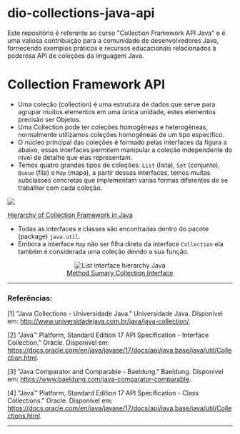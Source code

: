 # dio-collections-java-api
Este repositório é referente ao curso "Collection Framework API Java" e é uma valiosa contribuição para a comunidade de desenvolvedores Java, fornecendo exemplos práticos e recursos educacionais relacionados à poderosa API de coleções da linguagem Java.


# Collection Framework API

- Uma coleção (collection) é uma estrutura de dados que serve para agrupar muitos elementos em uma única unidade, estes elementos precisão ser Objetos.
- Uma Collection pode ter coleções homogêneas e heterogêneas, normalmente utilizamos coleções homogêneas de um tipo especifico.
- O núcleo principal das coleções é formado pelas interfaces da figura a abaixo, essas interfaces permitem manipular a coleção independente do nível de detalhe que elas representam.
- Temos quatro grandes tipos de coleções: `List` (lista), `Set` (conjunto), `Queue` (fila) e `Map` (mapa), a partir dessas interfaces, temos muitas subclasses concretas que implementam varias formas diferentes de se trabalhar com cada coleção.

[![](https://mermaid.ink/img/pako:eNqllU1z2jAQQP-KRrnajHGAgDscAJPEKbQB3Exa0YNir4MGY7myaEIy_PcKYT7iQnuwT0J6-7SrWaF3HPAQsIOjmL8EMyok8t1pgtTne-SWgaAimK0Qj1CPxzEEkvEEXQu6gBcu5ogl6I7-pj8dx4k4ryLTNJHn98ed7qC_1WTLp2dB01lhOmQil_nd7UyHeFJt9xRDbkPtNvIWaQwLSGSmfrVRlxyy2FHq2wq6JwJ6ZMAymaPnMZeMlrCE_3J9MoGPth4yK6j_KiEJMzU00TXpCEFXetszyI1KKplDeMTcFJnbrcaFXzqxMyaPPKjD4CJf906kfEcmkgbznHB12GdyLxgXTK7Q6EjvnggfkI8p9E8wQzLhQkK4OZsdVUj0C7ml2ewfwNf8TD5iwyJ2T3wBkO0BtZCXnneX7sBh577QfPuZERnS9HyDjfNSDtA2bHyCnehciuSomLKvS_d1Y59Bvh2K1zufwR606QDsi9-XOYDn_eQj8RJ1oSIa7Pb9TlQLxTTLECoa1PnokzsW5G65igF1UMTi2LmI4CkIG0YmBZ-Dc2FZVj42X1goZ46dvhoBj7nQa8eGbmlDr7TBLW3olzYMShuGpQ2j0oZxacNjCUOwaWIXIrS5xBFPpJmxN3BsK5Wf_iaqR8hlXSHYwAsQC8pC9fC9bwKmWM7UzZ5iRw1DKuZTPE3WiqNLySerJMCOFEsw8DINqQSXUXXfFrvJlCbYecev2Kk27Uqj2ai37NZVw7Ia1aaBV9ixKy01V6vZV3atVm_atfrawG-cK4NVaeVfs3Z52bDtKwNDyNR_-nD7MOv3We_xQwdstlz_AYKBZxc?type=png)](https://mermaid.live/edit#pako:eNqllU1z2jAQQP-KRrnajHGAgDscAJPEKbQB3Exa0YNir4MGY7myaEIy_PcKYT7iQnuwT0J6-7SrWaF3HPAQsIOjmL8EMyok8t1pgtTne-SWgaAimK0Qj1CPxzEEkvEEXQu6gBcu5ogl6I7-pj8dx4k4ryLTNJHn98ed7qC_1WTLp2dB01lhOmQil_nd7UyHeFJt9xRDbkPtNvIWaQwLSGSmfrVRlxyy2FHq2wq6JwJ6ZMAymaPnMZeMlrCE_3J9MoGPth4yK6j_KiEJMzU00TXpCEFXetszyI1KKplDeMTcFJnbrcaFXzqxMyaPPKjD4CJf906kfEcmkgbznHB12GdyLxgXTK7Q6EjvnggfkI8p9E8wQzLhQkK4OZsdVUj0C7ml2ewfwNf8TD5iwyJ2T3wBkO0BtZCXnneX7sBh577QfPuZERnS9HyDjfNSDtA2bHyCnehciuSomLKvS_d1Y59Bvh2K1zufwR606QDsi9-XOYDn_eQj8RJ1oSIa7Pb9TlQLxTTLECoa1PnokzsW5G65igF1UMTi2LmI4CkIG0YmBZ-Dc2FZVj42X1goZ46dvhoBj7nQa8eGbmlDr7TBLW3olzYMShuGpQ2j0oZxacNjCUOwaWIXIrS5xBFPpJmxN3BsK5Wf_iaqR8hlXSHYwAsQC8pC9fC9bwKmWM7UzZ5iRw1DKuZTPE3WiqNLySerJMCOFEsw8DINqQSXUXXfFrvJlCbYecev2Kk27Uqj2ai37NZVw7Ia1aaBV9ixKy01V6vZV3atVm_atfrawG-cK4NVaeVfs3Z52bDtKwNDyNR_-nD7MOv3We_xQwdstlz_AYKBZxc)

<a href="https://data-flair.training/blogs/collection-framework-in-java/">Hierarchy of Collection Framework in Java </a>
</p>


- Todas as interfaces e classes são encontradas dentro do pacote (package) `java.util`.
- Embora a interface `Map` não ser filha direta da interface `Collection` ela também é considerada uma coleção devido a sua função.

<p align="center">
<img src="./assets/image/collection-framework-methods.png" alt="List interface hierarchy Java"><br>
<a href="https://docs.oracle.com/en/java/javase/17/docs/api/java.base/java/util/Collection.html">Method Sumary Collection Interface</a>
</p>


---

### Referências:

[1] "Java Collections - Universidade Java." Universidade Java. Disponível em: http://www.universidadejava.com.br/java/java-collection/.

[2] "Java™ Platform, Standard Edition 17 API Specification - Interface Collection." Oracle. Disponível em: https://docs.oracle.com/en/java/javase/17/docs/api/java.base/java/util/Collection.html.

[3] "Java Comparator and Comparable - Baeldung." Baeldung. Disponível em: https://www.baeldung.com/java-comparator-comparable.

[4] "Java™ Platform, Standard Edition 17 API Specification - Class Collections." Oracle. Disponível em: https://docs.oracle.com/en/java/javase/17/docs/api/java.base/java/util/Collections.html.

---
